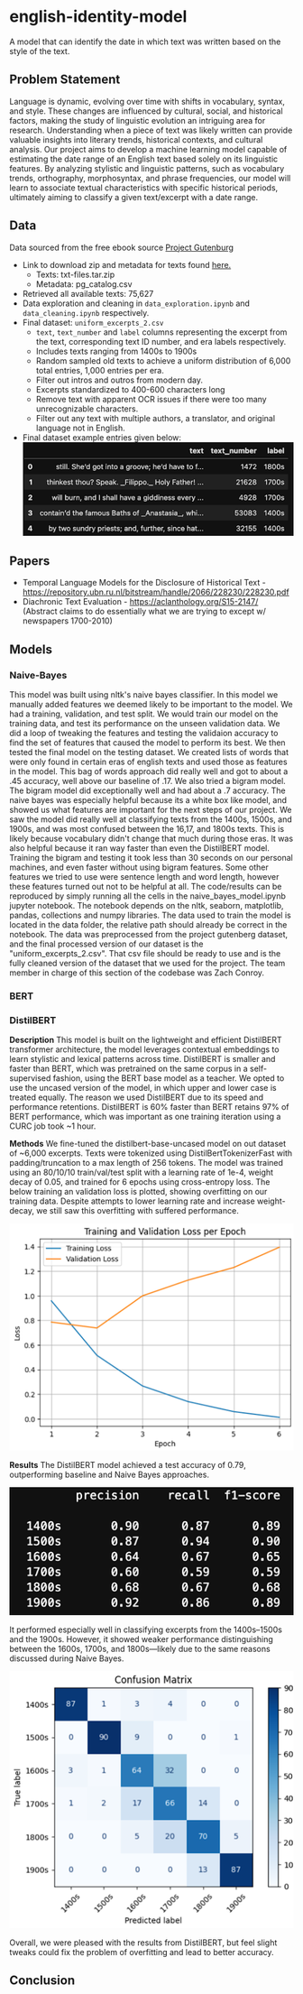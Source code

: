# english-identity-model
A model that can identify the date in which text was written based on the style of the text.

## Problem Statement
Language is dynamic, evolving over time with shifts in vocabulary, syntax, and style. These changes are influenced by cultural, social, and historical factors, making the study of linguistic evolution an intriguing area for research. Understanding when a piece of text was likely written can provide valuable insights into literary trends, historical contexts, and cultural analysis.  Our project aims to develop a machine learning model capable of estimating the date range of an English text based solely on its linguistic features. By analyzing stylistic and linguistic patterns, such as vocabulary trends, orthography, morphosyntax, and phrase frequencies, our model will learn to associate textual characteristics with specific historical periods, ultimately aiming to classify a given text/excerpt with a date range. 

## Data
Data sourced from the free ebook source [Project Gutenburg](https://www.gutenberg.org/)
- Link to download zip and metadata for texts found [here.](https://www.gutenberg.org/cache/epub/feeds/)
    - Texts: txt-files.tar.zip
    - Metadata: pg_catalog.csv
- Retrieved all available texts: 75,627
- Data exploration and cleaning in `data_exploration.ipynb` and `data_cleaning.ipynb` respectively.
- Final dataset: `uniform_excerpts_2.csv`
    - `text`, `text_number` and `label` columns representing the excerpt from the text, corresponding text ID number, and era labels respectively.
    - Includes texts ranging from 1400s to 1900s
    - Random sampled old texts to achieve a uniform distribution of 6,000 total entries, 1,000 entries per era.
    - Filter out intros and outros from modern day.
    - Excerpts standardized to 400-600 characters long
    - Remove text with apparent OCR issues if there were too many unrecognizable characters.
    - Filter out any text with multiple authors, a translator, and original language not in English.
- Final dataset example entries given below:
![](images/data_screenshot.png)

## Papers
- Temporal Language Models for the Disclosure of Historical Text - https://repository.ubn.ru.nl/bitstream/handle/2066/228230/228230.pdf 
- Diachronic Text Evaluation - https://aclanthology.org/S15-2147/ (Abstract claims to do essentially what we are trying to except w/ newspapers 1700-2010)

## Models

### Naive-Bayes
This model was built using nltk's naive bayes classifier. In this model we manually added features we deemed likely to be important to the model. We had a training, validation, and test split. We would train our model on the training data, and test its performance on the unseen validation data. We did a loop of tweaking the features and testing the validaion accuracy to find the set of features that caused the model to perform its best. We then tested the final model on the testing dataset. We created lists of words that were only found in certain eras of english texts and used those as features in the model. This bag of words approach did really well and got to about a .45 accuracy, well above our baseline of .17. We also tried a bigram model. The bigram model did exceptionally well and had about a .7 accuracy. The naive bayes was especially helpful because its a white box like model, and showed us what features are important for the next steps of our project. We saw the model did really well at classifying texts from the 1400s, 1500s, and 1900s, and was most confused between the 16,17, and 1800s texts. This is likely because vocabulary didn't change that much during those eras. It was also helpful because it ran way faster than even the DistilBERT model. Training the bigram and testing it took less than 30 seconds on our personal machines, and even faster without using bigram features. Some other features we tried to use were sentence length and word length, however these features turned out not to be helpful at all. The code/results can be reproduced by simply running all the cells in the naive_bayes_model.ipynb jupyter notebook. The notebook depends on the nltk, seaborn, matplotlib, pandas, collections and numpy libraries. The data used to train the model is located in the data folder, the relative path should already be correct in the notebook. The data was preprocessed from the project gutenberg dataset, and the final processed version of our dataset is the "uniform_excerpts_2.csv". That csv file should be ready to use and is the fully cleaned version of the dataset that we used for the project. The team member in charge of this section of the codebase was Zach Conroy.

### BERT

### DistilBERT
**Description**
This model is built on the lightweight and efficient DistilBERT transformer architecture, the model leverages contextual embeddings to learn stylistic and lexical patterns across time. DistilBERT is smaller and faster than BERT, which was pretrained on the same corpus in a self-supervised fashion, using the BERT base model as a teacher. We opted to use the uncased version of the model, in which upper and lower case is treated equally. The reason we used DistilBERT due to its speed and performance retentions. DistilBERT is 60% faster than BERT retains 97% of BERT performance, which was important as one training iteration using a CURC job took ~1 hour.

**Methods**
We fine-tuned the distilbert-base-uncased model on out dataset of ~6,000 excerpts. Texts were tokenized using DistilBertTokenizerFast with padding/truncation to a max length of 256 tokens. The model was trained using an 80/10/10 train/val/test split with a learning rate of 1e-4, weight decay of 0.05, and trained for 6 epochs using cross-entropy loss. The below training an validation loss is plotted, showing overfitting on our training data. Despite attempts to lower learning rate and increase weight-decay, we still saw this overfitting with suffered performance. 

![](images/DistilBERT_training_loss.png)

**Results**
The DistilBERT model achieved a test accuracy of 0.79, outperforming baseline and Naive Bayes approaches. 

![](images/DistilBERT_acc.png)

It performed especially well in classifying excerpts from the 1400s–1500s and the 1900s. However, it showed weaker performance distinguishing between the 1600s, 1700s, and 1800s—likely due to the same reasons discussed during Naive Bayes.

![](images/DistilBERT_conf_matrix.png)

Overall, we were pleased with the results from DistilBERT, but feel slight tweaks could fix the problem of overfitting and lead to better accuracy.

## Conclusion
